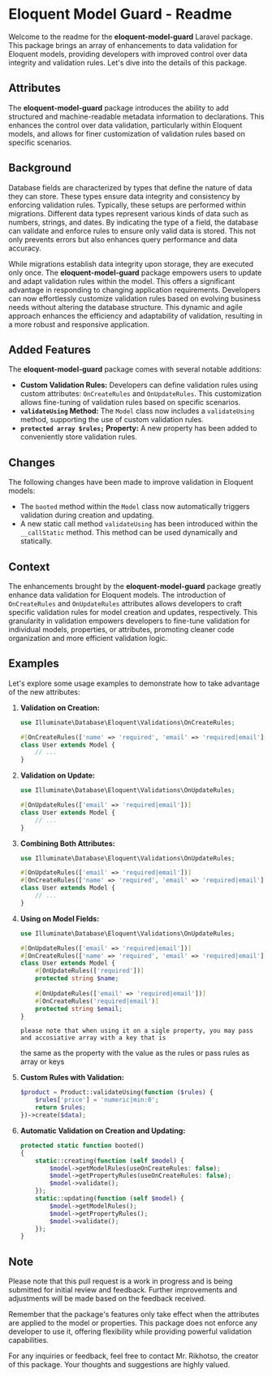 # Eloquent Model Guard - Readme

Welcome to the readme for the **eloquent-model-guard** Laravel package. This package brings an array of enhancements to data validation for Eloquent models, providing developers with improved control over data integrity and validation rules. Let's dive into the details of this package.

## Attributes

The **eloquent-model-guard** package introduces the ability to add structured and machine-readable metadata information to declarations. This enhances the control over data validation, particularly within Eloquent models, and allows for finer customization of validation rules based on specific scenarios.

## Background

Database fields are characterized by types that define the nature of data they can store. These types ensure data integrity and consistency by enforcing validation rules. Typically, these setups are performed within migrations. Different data types represent various kinds of data such as numbers, strings, and dates. By indicating the type of a field, the database can validate and enforce rules to ensure only valid data is stored. This not only prevents errors but also enhances query performance and data accuracy.

While migrations establish data integrity upon storage, they are executed only once. The **eloquent-model-guard** package empowers users to update and adapt validation rules within the model. This offers a significant advantage in responding to changing application requirements. Developers can now effortlessly customize validation rules based on evolving business needs without altering the database structure. This dynamic and agile approach enhances the efficiency and adaptability of validation, resulting in a more robust and responsive application.

## Added Features

The **eloquent-model-guard** package comes with several notable additions:

- **Custom Validation Rules:** Developers can define validation rules using custom attributes: `OnCreateRules` and `OnUpdateRules`. This customization allows fine-tuning of validation rules based on specific scenarios.
- **`validateUsing` Method:** The `Model` class now includes a `validateUsing` method, supporting the use of custom validation rules.
- **`protected array $rules;` Property:** A new property has been added to conveniently store validation rules.

## Changes

The following changes have been made to improve validation in Eloquent models:

- The `booted` method within the `Model` class now automatically triggers validation during creation and updating.
- A new static call method `validateUsing` has been introduced within the `__callStatic` method. This method can be used dynamically and statically.

## Context

The enhancements brought by the **eloquent-model-guard** package greatly enhance data validation for Eloquent models. The introduction of `OnCreateRules` and `OnUpdateRules` attributes allows developers to craft specific validation rules for model creation and updates, respectively. This granularity in validation empowers developers to fine-tune validation for individual models, properties, or attributes, promoting cleaner code organization and more efficient validation logic.

## Examples

Let's explore some usage examples to demonstrate how to take advantage of the new attributes:

1. **Validation on Creation:**

   ```php
   use Illuminate\Database\Eloquent\Validations\OnCreateRules;

   #[OnCreateRules(['name' => 'required', 'email' => 'required|email'])]
   class User extends Model {
       // ...
   }
   ```

2. **Validation on Update:**

   ```php
   use Illuminate\Database\Eloquent\Validations\OnUpdateRules;

   #[OnUpdateRules(['email' => 'required|email'])]
   class User extends Model {
       // ...
   }
   ```

3. **Combining Both Attributes:**

   ```php
   use Illuminate\Database\Eloquent\Validations\OnUpdateRules;

   #[OnUpdateRules(['email' => 'required|email'])]
   #[OnCreateRules(['name' => 'required', 'email' => 'required|email'])]
   class User extends Model {
       // ...
   }
   ```

4. **Using on Model Fields:**

   ```php
   use Illuminate\Database\Eloquent\Validations\OnUpdateRules;

   #[OnUpdateRules(['email' => 'required|email'])]
   #[OnCreateRules(['name' => 'required', 'email' => 'required|email'])]
   class User extends Model {
       #[OnUpdateRules(['required'])]
       protected string $name;
       
       #[OnUpdateRules(['email' => 'required|email'])]
       #[OnCreateRules('required|email')]
       protected string $email;
   }
   ```
       please note that when using it on a sigle property, you may pass and accosiative array with a key that is
   the same as the property with the value as the rules or pass rules as array or keys

5. **Custom Rules with Validation:**

   ```php
   $product = Product::validateUsing(function ($rules) {
       $rules['price'] = 'numeric|min:0';
       return $rules;
   })->create($data);
   ```

6. **Automatic Validation on Creation and Updating:**

   ```php
   protected static function booted()
   {
       static::creating(function (self $model) {
           $model->getModelRules(useOnCreateRules: false);
           $model->getPropertyRules(useOnCreateRules: false);
           $model->validate();
       });
       static::updating(function (self $model) {
           $model->getModelRules();
           $model->getPropertyRules();
           $model->validate();
       });
   }
   ```

## Note

Please note that this pull request is a work in progress and is being submitted for initial review and feedback. Further improvements and adjustments will be made based on the feedback received.

Remember that the package's features only take effect when the attributes are applied to the model or properties. This package does not enforce any developer to use it, offering flexibility while providing powerful validation capabilities.

For any inquiries or feedback, feel free to contact Mr. Rikhotso, the creator of this package. Your thoughts and suggestions are highly valued.